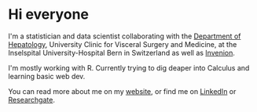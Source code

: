# Hi everyone

I'm a statistician and data scientist collaborating with the [Department of Hepatology](https://www.swissliver.ch/en/home), 
University Clinic for Visceral Surgery and Medicine, at the Inselspital University-Hospital Bern in Switzerland as well as 
[Invenion](https://www.invenion.io/en/uber-uns). <br>

I'm mostly working with R. Currently trying to dig deaper into Calculus and learning basic web dev.<br>

You can read more about me on my [website](https://www.jonas-schropp.github.io), or find me on [LinkedIn](https://www.linkedin.com/in/jonasschropp/?locale=en_US) or 
[Researchgate](https://www.researchgate.net/profile/Jonas-Schropp).
